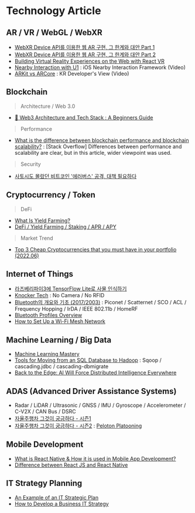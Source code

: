 # Technology Article

## AR / VR / WebGL / WebXR  

- [WebXR Device API를 이용한 웹 AR 구현, 그 한계와 대안 Part 1](https://medium.com/naver-fe-platform/webxr-device-api%EB%A5%BC-%EC%9D%B4%EC%9A%A9%ED%95%9C-%EC%9B%B9-ar-%EA%B5%AC%ED%98%84-%EA%B7%B8-%ED%95%9C%EA%B3%84%EC%99%80-%EB%8C%80%EC%95%88-part-1-76f32cf5ad1c)  
- [WebXR Device API를 이용한 웹 AR 구현, 그 한계와 대안 Part 2](https://medium.com/naver-fe-platform/webxr-device-api%EB%A5%BC-%EC%9D%B4%EC%9A%A9%ED%95%9C-%EC%9B%B9-ar-%EA%B5%AC%ED%98%84-%EA%B7%B8-%ED%95%9C%EA%B3%84%EC%99%80-%EB%8C%80%EC%95%88-part-2-eb84a64bd92e)  
- [Building Virtual Reality Experiences on the Web with React VR](https://developer.oculus.com/blog/building-virtual-reality-experiences-on-the-web-with-react-vr/)  
- [Nearby Interaction with U1](https://developer.apple.com/videos/play/wwdc2020/10668/) : iOS Nearby Interaction Framework (Video)  
- [ARKit vs ARCore](https://youtu.be/8vc2V60hS9c) : KR Developer's View (Video)

## Blockchain

> Architecture / Web 3.0

- [:dart: Web3 Architecture and Tech Stack : A Beginners Guide](https://medium.com/toruslabs/a-beginners-guide-the-basic-web3-architecture-and-tech-stack-81f2061d263c)

> Performance

- [What is the difference between blockchain performance and blockchain scalability?](https://stackoverflow.com/questions/61753740/what-is-the-difference-between-blockchain-performance-and-blockchain-scalability/62250295?fbclid=IwAR10pnr1na6fBv0Ts3mT0TWCGKRw7PW5mngBBm7cfjjhXlqIxPGhXWe-00U#62250295) : [Stack Overflow] Differences between performance and scalability are clear, but in this article, wider viewpoint was used. 

> Security  

- [사토시도 몰랐던 비트코인 '에러버스' 공격, 대책 필요하다](https://dstreet.io/news/view-detail?id=N20200715101226593027)

## Cryptocurrency / Token

> DeFi  

- [What Is Yield Farming?](https://www.coindesk.com/defi-yield-farming-comp-token-explained?amp=1)  
- [DeFi / Yield Farming / Staking / APR / APY](https://blog.naver.com/mcn_letter01/222756385420)  

> Market Trend 

- [Top 3 Cheap Cryptocurrencies that you must have in your portfolio (2022.06)](https://medium.com/coinmonks/top-3-cheap-cryptocurrencies-that-you-must-have-in-your-portfolio-8e5334ce1969)

## Internet of Things 

- [라즈베리파이3에 TensorFlow Lite로 사물 인식하기](https://blog.naver.com/cosmosjs/222039217564)
- [Knocker Tech](https://blog.naver.com/with_msip/221664856027) : No Camera / No RFID 
- [Bluetooth의 개요와 기초 (2017/2003)](https://rakuraku.tistory.com/192?category=697188) : Piconet / Scatternet / SCO / ACL / Frequency Hopping / IrDA / IEEE 802.11b / HomeRF
- [Bluetooth Profiles Overview](https://rakuraku.tistory.com/159?category=697188)  
- [How to Set Up a Wi-Fi Mesh Network](https://www.pcmag.com/how-to/how-to-set-up-a-wi-fi-mesh-network)  

## Machine Learning / Big Data

- [Machine Learning Mastery](https://machinelearningmastery.com/start-here/)
- [Tools for Moving from an SQL Database to Hadoop](https://dzone.com/articles/tools-moving-sql-database) : Sqoop / cascading.jdbc / cascading-dbmigrate  
- [Back to the Edge: AI Will Force Distributed Intelligence Everywhere](https://medium.com/s/ai-and-the-future-of-computing/back-to-the-edge-ai-will-force-distributed-intelligence-everywhere-6b458d7aae5d)  

## ADAS (Advanced Driver Assistance Systems)  

- Radar / LiDAR / Ultrasonic / GNSS / IMU / Gyroscope / Accelerometer / C-V2X / CAN Bus / DSRC 
- [자율주행차 그것이 궁금하다 - 시즌1](https://blog.naver.com/soyose1/222083898215)
- [자율주행차 그것이 궁금하다 - 시즌2](https://blog.naver.com/soyose1/222114258827) : [Peloton Platooning](https://player.vimeo.com/video/155164547)    

## Mobile Development  

- [What is React Native & How it is used in Mobile App Development?](https://www.zenesys.com/blog/reactnative-uses-in-mobile-app-development)  
- [Difference between React JS and React Native](https://www.zenesys.com/blog/difference-between-reactjs-and-react-native)  

## IT Strategy Planning

- [An Example of an IT Strategic Plan](https://www.resolutets.com/it-strategy-plan-example/)
- [How to Develop a Business IT Strategy](https://www.resolutets.com/it-business-strategy/)
